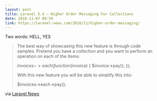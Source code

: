 ```yaml
---
layout: post
title: Laravel 5.4 – Higher Order Messaging For Collections
date: 2016-11-07 09:59
link: https://laravel-news.com/2016/11/higher-order-messaging/
---
```


Two words: HELL, YES

> The best way of showcasing this new feature is through code samples. Pretend you have a collection and you want to perform an operation on each of the items:
> 
> $invoices->each(function($invoice) {
>     $invoice->pay();
> });
> 
> With this new feature you will be able to simplify this into:
> 
> $invoices->each->pay();

via [Laravel News](https://laravel-news.com/2016/11/higher-order-messaging/ "Laravel News")
